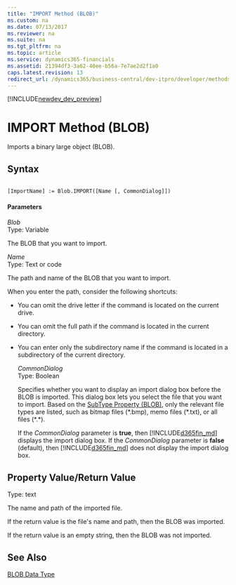 ```yaml
---
title: "IMPORT Method (BLOB)"
ms.custom: na
ms.date: 07/13/2017
ms.reviewer: na
ms.suite: na
ms.tgt_pltfrm: na
ms.topic: article
ms.service: dynamics365-financials
ms.assetid: 21394df3-3a62-40ee-b56a-7e7ae2d2f1a0
caps.latest.revision: 13
redirect_url: /dynamics365/business-central/dev-itpro/developer/methods/devenv-al-method-reference
---
```


[!INCLUDE[newdev_dev_preview](../includes/newdev_dev_preview.md)]

# IMPORT Method (BLOB)
Imports a binary large object \(BLOB\).  

## Syntax  

```  

[ImportName] := Blob.IMPORT([Name [, CommonDialog]])  
```  

#### Parameters  
 *Blob*  
 Type: Variable  

 The BLOB that you want to import.  

 *Name*  
 Type: Text or code  

 The path and name of the BLOB that you want to import.  

 When you enter the path, consider the following shortcuts:  

- You can omit the drive letter if the command is located on the current drive.  

- You can omit the full path if the command is located in the current directory.  

- You can enter only the subdirectory name if the command is located in a subdirectory of the current directory.  

  *CommonDialog*  
  Type: Boolean  

  Specifies whether you want to display an import dialog box before the BLOB is imported. This dialog box lets you select the file that you want to import. Based on the [SubType Property \(BLOB\)](../properties/devenv-subtype-blob-property.md), only the relevant file types are listed, such as bitmap files \(\*.bmp\), memo files \(\*.txt\), or all files \(\*.\*\).  

  If the *CommonDialog* parameter is **true**, then [!INCLUDE[d365fin_md](../includes/d365fin_md.md)] displays the import dialog box. If the *CommonDialog* parameter is **false** \(default\), then [!INCLUDE[d365fin_md](../includes/d365fin_md.md)] does not display the import dialog box.  

## Property Value/Return Value  
 Type: text  

 The name and path of the imported file.  

 If the return value is the file's name and path, then the BLOB was imported.  

 If the return value is an empty string, then the BLOB was not imported.  

## See Also  
 [BLOB Data Type](../datatypes/devenv-BLOB-Data-Type.md)
